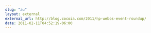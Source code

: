 ```yaml
---
slug: "au"
layout: external
external_url: http://blog.cocoia.com/2011/hp-webos-event-roundup/
date: 2011-02-11T04:52:19-06:00
---
```


